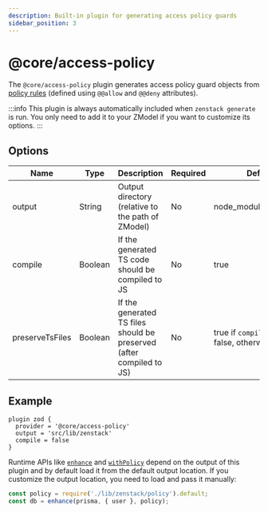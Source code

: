 ```yaml
---
description: Built-in plugin for generating access policy guards
sidebar_position: 3
---
```


# @core/access-policy

The `@core/access-policy` plugin generates access policy guard objects from [policy rules](/docs/the-complete-guide/part1/access-policy/) (defined using `@@allow` and `@@deny` attributes).

:::info
This plugin is always automatically included when `zenstack generate` is run. You only need to add it to your ZModel if you want to customize its options.
:::

## Options

| Name   | Type   | Description      | Required | Default                    |
| ------ | ------ | ---------------- | -------- | -------------------------- |
| output | String | Output directory (relative to the path of ZModel) | No       | node_modules/.zenstack |
| compile | Boolean | If the generated TS code should be compiled to JS | No | true |
| preserveTsFiles | Boolean | If the generated TS files should be preserved (after compiled to JS) | No | true if `compile` is set to false, otherwise false |

## Example

```zmodel title='/schema.zmodel'
plugin zod {
  provider = '@core/access-policy'
  output = 'src/lib/zenstack'
  compile = false
}
```

Runtime APIs like [`enhance`](/docs/reference/runtime-api#enhance) and [`withPolicy`](/docs/reference/runtime-api#withpolicy) depend on the output of this plugin and by default load it from the default output location. If you customize the output location, you need to load and pass it manually:

```ts
const policy = require('./lib/zenstack/policy').default;
const db = enhance(prisma, { user }, policy);
```
